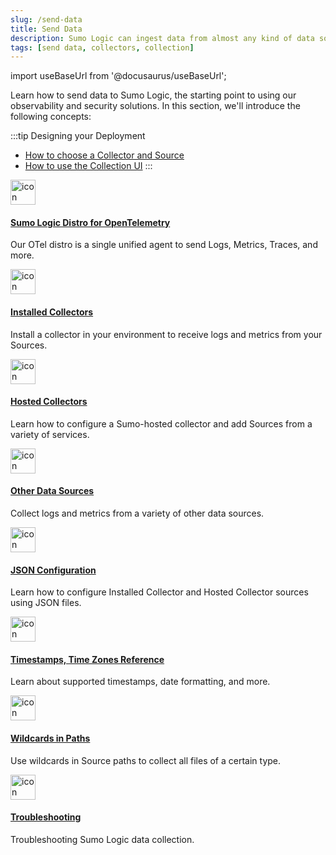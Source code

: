 ```yaml
---
slug: /send-data
title: Send Data
description: Sumo Logic can ingest data from almost any kind of data source.
tags: [send data, collectors, collection]
---
```


import useBaseUrl from '@docusaurus/useBaseUrl';

Learn how to send data to Sumo Logic, the starting point to using our observability and security solutions. In this section, we'll introduce the following concepts:

:::tip Designing your Deployment
* [How to choose a Collector and Source](/docs/send-data/choose-collector-source)
* [How to use the Collection UI](/docs/send-data/collection)
:::


<div className="box-wrapper" markdown="1">
<div className="box smallbox1 card">
  <div className="container">
  <a href="/docs/send-data/sumo-distribution-opentelemetry"><img src={useBaseUrl('img/send-data/otel-color.svg')} alt="icon" width="40"/><h4>Sumo Logic Distro for OpenTelemetry</h4></a>
  <p>Our OTel distro is a single unified agent to send Logs, Metrics, Traces, and more.</p>
  </div>
</div>
<div className="box smallbox2 card">
  <div className="container">
  <a href="/docs/send-data/installed-collectors"><img src={useBaseUrl('img/icons/operations/collect.png')} alt="icon" width="40"/><h4>Installed Collectors</h4></a>
  <p>Install a collector in your environment to receive logs and metrics from your Sources.</p>
  </div>
</div>
<div className="box smallbox3 card">
  <div className="container">
  <a href="/docs/send-data/hosted-collectors/configure-hosted-collector"><img src={useBaseUrl('img/icons/operations/collect.png')} alt="icon" width="40"/><h4>Hosted Collectors</h4></a>
  <p>Learn how to configure a Sumo-hosted collector and add Sources from a variety of services.</p>
  </div>
</div>
  <div className="box smallbox4 card">
  <div className="container">
  <a href="/docs/send-data/collect-from-other-data-sources"><img src={useBaseUrl('img/icons/operations/collect.png')} alt="icon" width="40"/><h4>Other Data Sources</h4></a>
  <p>Collect logs and metrics from a variety of other data sources.</p>
  </div>
</div>
<div className="box smallbox5 card">
  <div className="container">
  <a href="/docs/send-data/use-json-configure-sources/json-parameters-hosted-sources"><img src={useBaseUrl('img/icons/operations/collect.png')} alt="icon" width="40"/><h4>JSON Configuration</h4></a>
  <p>Learn how to configure Installed Collector and Hosted Collector sources using JSON files.</p>
  </div>
</div>
  <div className="box smallbox6 card">
    <div className="container">
    <a href="/docs/send-data/reference-information/time-reference"><img src={useBaseUrl('img/icons/operations/collect.png')} alt="icon" width="40"/><h4>Timestamps, Time Zones Reference</h4></a>
    <p>Learn about supported timestamps, date formatting, and more. </p>
    </div>
  </div>
  <div className="box smallbox7 card">
    <div className="container">
    <a href="/docs/send-data/reference-information/use-wildcards-paths"><img src={useBaseUrl('img/icons/operations/collect.png')} alt="icon" width="40"/><h4>Wildcards in Paths</h4></a>
    <p>Use wildcards in Source paths to collect all files of a certain type.</p>
    </div>
  </div>
  <div className="box smallbox8 card">
    <div className="container">
    <a href="/docs/send-data/collector-faq"><img src={useBaseUrl('img/icons/operations/collect.png')} alt="icon" width="40"/><h4>Troubleshooting</h4></a>
    <p>Troubleshooting Sumo Logic data collection.</p>
    </div>
  </div>
</div>
